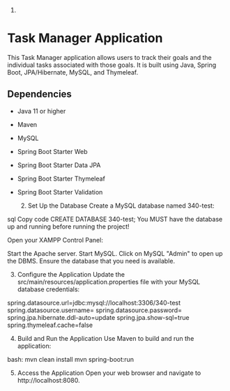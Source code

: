1.
# Task Manager Application

This Task Manager application allows users to track their goals and the individual tasks associated with those goals. It is built using Java, Spring Boot, JPA/Hibernate, MySQL, and Thymeleaf.

## Dependencies

- Java 11 or higher
- Maven
- MySQL
- Spring Boot Starter Web
- Spring Boot Starter Data JPA
- Spring Boot Starter Thymeleaf
- Spring Boot Starter Validation

  2. Set Up the Database
Create a MySQL database named 340-test:

sql
Copy code
CREATE DATABASE 340-test;
You MUST have the database up and running before running the project!

Open your XAMPP Control Panel:

Start the Apache server.
Start MySQL.
Click on MySQL "Admin" to open up the DBMS.
Ensure the database that you need is available.

3. Configure the Application
Update the src/main/resources/application.properties file with your MySQL database credentials:

spring.datasource.url=jdbc:mysql://localhost:3306/340-test
spring.datasource.username=<your-username>
spring.datasource.password=<your-password>
spring.jpa.hibernate.ddl-auto=update
spring.jpa.show-sql=true
spring.thymeleaf.cache=false

4. Build and Run the Application
Use Maven to build and run the application:

bash:
mvn clean install
mvn spring-boot:run


5. Access the Application
Open your web browser and navigate to http://localhost:8080.
